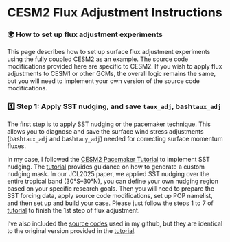# CESM2 Flux Adjustment Instructions
### 🌍 How to set up flux adjustment experiments

This page describes how to set up surface flux adjustment experiments using the fully coupled CESM2 as an example. The source code modifications provided here are specific to CESM2. If you wish to apply flux adjustments to CESM1 or other GCMs, the overall logic remains the same, but you will need to implement your own version of the source code modifications.

### 1️⃣ Step 1: Apply SST nudging, and save ```taux_adj```, bash```taux_adj```

The first step is to apply SST nudging or the pacemaker technique. This allows you to diagnose and save the surface wind stress adjustments (bash```taux_adj``` and bash```tauy_adj```) needed for correcting surface momentum fluxes.

In my case, I followed the [CESM2 Pacemaker Tutorial](https://www.cesm.ucar.edu/working-groups/climate/simulations/cesm2-pacific-pacemaker/instructions) to implement SST nudging. The [tutorial](https://www.cesm.ucar.edu/working-groups/climate/simulations/cesm2-pacific-pacemaker/instructions) provides guidance on how to generate a custom nudging mask. In our JCL2025 paper, we applied SST nudging over the entire tropical band (30°S–30°N), you can define your own nudging region based on your specific research goals. Then you will need to prepare the SST forcing data, apply source code modifications, set up POP namelist, and then set up and build your case. Please just follow the steps 1 to 7 of [tutorial](https://www.cesm.ucar.edu/working-groups/climate/simulations/cesm2-pacific-pacemaker/instructions) to finish the 1st step of flux adjustment.

I’ve also included the [source codes](https://github.com/jingyizhuo/CESM2-FA/tree/main/code) used in my github, but they are identical to the original version provided in the [tutorial](https://www.cesm.ucar.edu/working-groups/climate/simulations/cesm2-pacific-pacemaker/instructions).
